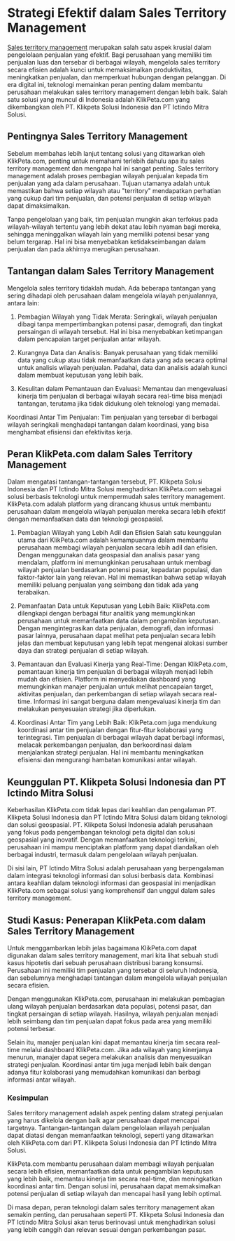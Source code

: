 # Strategi Efektif dalam Sales Territory Management

<a href="https://klikpeta.com/sales-territory-management/">Sales territory management</a> merupakan salah satu aspek krusial dalam pengelolaan penjualan yang efektif. Bagi perusahaan yang memiliki tim penjualan luas dan tersebar di berbagai wilayah, mengelola sales territory secara efisien adalah kunci untuk memaksimalkan produktivitas, meningkatkan penjualan, dan memperkuat hubungan dengan pelanggan. Di era digital ini, teknologi memainkan peran penting dalam membantu perusahaan melakukan sales territory management dengan lebih baik. Salah satu solusi yang muncul di Indonesia adalah KlikPeta.com yang dikembangkan oleh PT. Klikpeta Solusi Indonesia dan PT Ictindo Mitra Solusi.

## Pentingnya Sales Territory Management
Sebelum membahas lebih lanjut tentang solusi yang ditawarkan oleh KlikPeta.com, penting untuk memahami terlebih dahulu apa itu sales territory management dan mengapa hal ini sangat penting. Sales territory management adalah proses pembagian wilayah penjualan kepada tim penjualan yang ada dalam perusahaan. Tujuan utamanya adalah untuk memastikan bahwa setiap wilayah atau "territory" mendapatkan perhatian yang cukup dari tim penjualan, dan potensi penjualan di setiap wilayah dapat dimaksimalkan.

Tanpa pengelolaan yang baik, tim penjualan mungkin akan terfokus pada wilayah-wilayah tertentu yang lebih dekat atau lebih nyaman bagi mereka, sehingga meninggalkan wilayah lain yang memiliki potensi besar yang belum tergarap. Hal ini bisa menyebabkan ketidakseimbangan dalam penjualan dan pada akhirnya merugikan perusahaan.

## Tantangan dalam Sales Territory Management
Mengelola sales territory tidaklah mudah. Ada beberapa tantangan yang sering dihadapi oleh perusahaan dalam mengelola wilayah penjualannya, antara lain:

1. Pembagian Wilayah yang Tidak Merata: Seringkali, wilayah penjualan dibagi tanpa mempertimbangkan potensi pasar, demografi, dan tingkat persaingan di wilayah tersebut. Hal ini bisa menyebabkan ketimpangan dalam pencapaian target penjualan antar wilayah.

2. Kurangnya Data dan Analisis: Banyak perusahaan yang tidak memiliki data yang cukup atau tidak memanfaatkan data yang ada secara optimal untuk analisis wilayah penjualan. Padahal, data dan analisis adalah kunci dalam membuat keputusan yang lebih baik.

3. Kesulitan dalam Pemantauan dan Evaluasi: Memantau dan mengevaluasi kinerja tim penjualan di berbagai wilayah secara real-time bisa menjadi tantangan, terutama jika tidak didukung oleh teknologi yang memadai.

Koordinasi Antar Tim Penjualan: Tim penjualan yang tersebar di berbagai wilayah seringkali menghadapi tantangan dalam koordinasi, yang bisa menghambat efisiensi dan efektivitas kerja.

## Peran KlikPeta.com dalam Sales Territory Management
Dalam mengatasi tantangan-tantangan tersebut, PT. Klikpeta Solusi Indonesia dan PT Ictindo Mitra Solusi menghadirkan KlikPeta.com sebagai solusi berbasis teknologi untuk mempermudah sales territory management. KlikPeta.com adalah platform yang dirancang khusus untuk membantu perusahaan dalam mengelola wilayah penjualan mereka secara lebih efektif dengan memanfaatkan data dan teknologi geospasial.

1. Pembagian Wilayah yang Lebih Adil dan Efisien
Salah satu keunggulan utama dari KlikPeta.com adalah kemampuannya dalam membantu perusahaan membagi wilayah penjualan secara lebih adil dan efisien. Dengan menggunakan data geospasial dan analisis pasar yang mendalam, platform ini memungkinkan perusahaan untuk membagi wilayah penjualan berdasarkan potensi pasar, kepadatan populasi, dan faktor-faktor lain yang relevan. Hal ini memastikan bahwa setiap wilayah memiliki peluang penjualan yang seimbang dan tidak ada yang terabaikan.

2. Pemanfaatan Data untuk Keputusan yang Lebih Baik:
KlikPeta.com dilengkapi dengan berbagai fitur analitik yang memungkinkan perusahaan untuk memanfaatkan data dalam pengambilan keputusan. Dengan mengintegrasikan data penjualan, demografi, dan informasi pasar lainnya, perusahaan dapat melihat peta penjualan secara lebih jelas dan membuat keputusan yang lebih tepat mengenai alokasi sumber daya dan strategi penjualan di setiap wilayah.

3. Pemantauan dan Evaluasi Kinerja yang Real-Time:
Dengan KlikPeta.com, pemantauan kinerja tim penjualan di berbagai wilayah menjadi lebih mudah dan efisien. Platform ini menyediakan dashboard yang memungkinkan manajer penjualan untuk melihat pencapaian target, aktivitas penjualan, dan perkembangan di setiap wilayah secara real-time. Informasi ini sangat berguna dalam mengevaluasi kinerja tim dan melakukan penyesuaian strategi jika diperlukan.

4. Koordinasi Antar Tim yang Lebih Baik:
KlikPeta.com juga mendukung koordinasi antar tim penjualan dengan fitur-fitur kolaborasi yang terintegrasi. Tim penjualan di berbagai wilayah dapat berbagi informasi, melacak perkembangan penjualan, dan berkoordinasi dalam menjalankan strategi penjualan. Hal ini membantu meningkatkan efisiensi dan mengurangi hambatan komunikasi antar wilayah.

## Keunggulan PT. Klikpeta Solusi Indonesia dan PT Ictindo Mitra Solusi
Keberhasilan KlikPeta.com tidak lepas dari keahlian dan pengalaman PT. Klikpeta Solusi Indonesia dan PT Ictindo Mitra Solusi dalam bidang teknologi dan solusi geospasial. PT. Klikpeta Solusi Indonesia adalah perusahaan yang fokus pada pengembangan teknologi peta digital dan solusi geospasial yang inovatif. Dengan memanfaatkan teknologi terkini, perusahaan ini mampu menciptakan platform yang dapat diandalkan oleh berbagai industri, termasuk dalam pengelolaan wilayah penjualan.

Di sisi lain, PT Ictindo Mitra Solusi adalah perusahaan yang berpengalaman dalam integrasi teknologi informasi dan solusi berbasis data. Kombinasi antara keahlian dalam teknologi informasi dan geospasial ini menjadikan KlikPeta.com sebagai solusi yang komprehensif dan unggul dalam sales territory management.

## Studi Kasus: Penerapan KlikPeta.com dalam Sales Territory Management
Untuk menggambarkan lebih jelas bagaimana KlikPeta.com dapat digunakan dalam sales territory management, mari kita lihat sebuah studi kasus hipotetis dari sebuah perusahaan distribusi barang konsumsi. Perusahaan ini memiliki tim penjualan yang tersebar di seluruh Indonesia, dan sebelumnya menghadapi tantangan dalam mengelola wilayah penjualan secara efisien.

Dengan menggunakan KlikPeta.com, perusahaan ini melakukan pembagian ulang wilayah penjualan berdasarkan data populasi, potensi pasar, dan tingkat persaingan di setiap wilayah. Hasilnya, wilayah penjualan menjadi lebih seimbang dan tim penjualan dapat fokus pada area yang memiliki potensi terbesar.

Selain itu, manajer penjualan kini dapat memantau kinerja tim secara real-time melalui dashboard KlikPeta.com. Jika ada wilayah yang kinerjanya menurun, manajer dapat segera melakukan analisis dan menyesuaikan strategi penjualan. Koordinasi antar tim juga menjadi lebih baik dengan adanya fitur kolaborasi yang memudahkan komunikasi dan berbagi informasi antar wilayah.

### Kesimpulan
Sales territory management adalah aspek penting dalam strategi penjualan yang harus dikelola dengan baik agar perusahaan dapat mencapai targetnya. Tantangan-tantangan dalam pengelolaan wilayah penjualan dapat diatasi dengan memanfaatkan teknologi, seperti yang ditawarkan oleh KlikPeta.com dari PT. Klikpeta Solusi Indonesia dan PT Ictindo Mitra Solusi.

KlikPeta.com membantu perusahaan dalam membagi wilayah penjualan secara lebih efisien, memanfaatkan data untuk pengambilan keputusan yang lebih baik, memantau kinerja tim secara real-time, dan meningkatkan koordinasi antar tim. Dengan solusi ini, perusahaan dapat memaksimalkan potensi penjualan di setiap wilayah dan mencapai hasil yang lebih optimal.

Di masa depan, peran teknologi dalam sales territory management akan semakin penting, dan perusahaan seperti PT. Klikpeta Solusi Indonesia dan PT Ictindo Mitra Solusi akan terus berinovasi untuk menghadirkan solusi yang lebih canggih dan relevan sesuai dengan perkembangan pasar.

